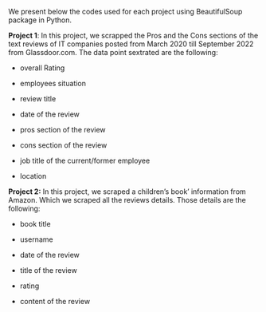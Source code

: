 We present below the codes used for each project using BeautifulSoup package in Python.


**Project 1**: In this project, we scrapped the Pros and the Cons sections of the text reviews of IT companies posted from March 2020 till September 2022 from Glassdoor.com.
The data point sextrated are the following:

  - overall Rating
  
  - employees situation

  - review title
  
  - date of the review

  - pros section of the review

  - cons section of the review
  
  - job title of the current/former employee
  
  - location



**Project 2:** In this project, we scraped a children’s book’ information from Amazon. Which we scraped all the reviews details. Those details are the following: 

- book title

- username

- date of the review

- title of the review

- rating

- content of the review
